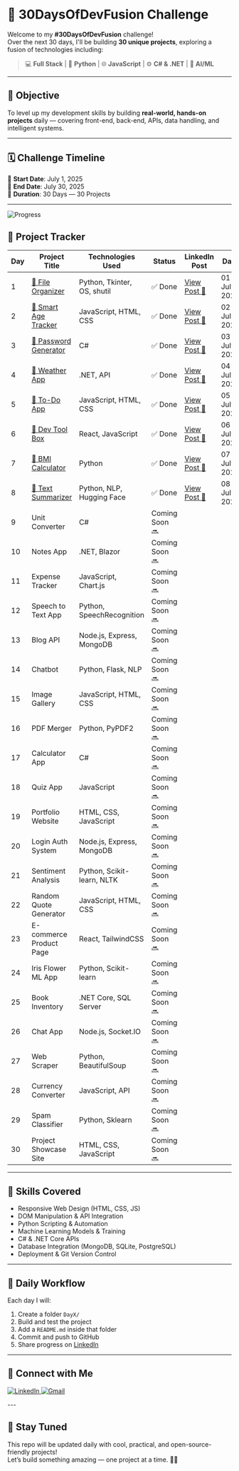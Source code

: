 # 🚀 30DaysOfDevFusion Challenge

Welcome to my **#30DaysOfDevFusion** challenge!  
Over the next 30 days, I'll be building **30 unique projects**, exploring a fusion of technologies including:

> 💻 **Full Stack** | 🐍 **Python** | 🌐 **JavaScript** | ⚙️ **C# & .NET** | 🤖 **AI/ML**

---

## 🎯 Objective

To level up my development skills by building **real-world, hands-on projects** daily — covering front-end, back-end, APIs, data handling, and intelligent systems.

---

## 🗓️ Challenge Timeline

📅 **Start Date**: July 1, 2025  
📅 **End Date**: July 30, 2025  
🏁 **Duration**: 30 Days — 30 Projects

---
![Progress](https://img.shields.io/badge/Progress-7%2F30-brightgreen)

## 📂 Project Tracker

| Day | Project Title | Technologies Used | Status | LinkedIn Post | Date | Day |
|-----|----------------------------|----------------------------------|------------------|----------------|-------------|------------|
| 1   | [📁 File Organizer](./Day_1_File_Organizer) | Python, Tkinter, OS, shutil | ✅ Done | [View Post 🔗](https://www.linkedin.com/posts/vuppaladhadium-sai-samarth-saketh-036679201_30daysofdevfusion-python-tkinter-activity-7345855693108690944-xASb?utm_source=share&utm_medium=member_desktop&rcm=ACoAADOIy-oB5VvUIX7e3yGzeHJf-_xkXM2ZAqA) | 01 July 2025 | Tuesday |
| 2   | [📁 Smart Age Tracker](./Day_2_Age_Tracker) | JavaScript, HTML, CSS | ✅ Done | [View Post 🔗](https://www.linkedin.com/posts/vuppaladhadium-sai-samarth-saketh-036679201_30daysofdevfusion-javascript-webdevelopment-activity-7346235877301395456-_70z?utm_source=share&utm_medium=member_desktop&rcm=ACoAADOIy-oB5VvUIX7e3yGzeHJf-_xkXM2ZAqA) | 02 July 2025 | Wednesday |
| 3   | [📁 Password Generator](./Day_3_Password_Generator) | C# | ✅ Done | [View Post 🔗](https://www.linkedin.com/posts/vuppaladhadium-sai-samarth-saketh-036679201_30daysofdevfusion-devfusion-day3-activity-7346623403207905283-2GcA?utm_source=share&utm_medium=member_desktop&rcm=ACoAADOIy-oB5VvUIX7e3yGzeHJf-_xkXM2ZAqA) | 03 July 2025 | Thursday |
| 4   | [📁 Weather App](./Day_4_Weather_App) | .NET, API | ✅ Done | [View Post 🔗](https://www.linkedin.com/posts/vuppaladhadium-sai-samarth-saketh-036679201_30daysofdevfusion-dotnet-weatherapp-activity-7347169235334287361-M-m-?utm_source=share&utm_medium=member_desktop&rcm=ACoAADOIy-oB5VvUIX7e3yGzeHJf-_xkXM2ZAqA) | 04 July 2025 | Friday |
| 5   | [📁 To-Do App](./Day_5_To_Do_App) | JavaScript, HTML, CSS | ✅ Done |[View Post 🔗](https://www.linkedin.com/posts/vuppaladhadium-sai-samarth-saketh-036679201_30daysofdevfusion-devfusion-day5-activity-7347319652823273472-1vhp?utm_source=share&utm_medium=member_desktop&rcm=ACoAADOIy-oB5VvUIX7e3yGzeHJf-_xkXM2ZAqA) |05 July 2025  |Saturday |
| 6   | [📁 Dev Tool Box](./Day_6_Dev_Tool_Box) | React, JavaScript | ✅ Done |[View Post 🔗](https://www.linkedin.com/posts/vuppaladhadium-sai-samarth-saketh-036679201_30daysofdevfusion-devfusion-day6-activity-7347709090040582145-FhXr?utm_source=share&utm_medium=member_desktop&rcm=ACoAADOIy-oB5VvUIX7e3yGzeHJf-_xkXM2ZAqA) |06 July 2025 |Sunday |
| 7   |[📁 BMI Calculator](./Day_7_BMI_Calculator) | Python | ✅ Done |[View Post 🔗](https://www.linkedin.com/posts/vuppaladhadium-sai-samarth-saketh-036679201_30daysofdevfusion-python-bmicalculator-activity-7348037130608132096-yU7A?utm_source=share&utm_medium=member_desktop&rcm=ACoAADOIy-oB5VvUIX7e3yGzeHJf-_xkXM2ZAqA) |07 July 2025 |Monday |
| 8   | [📁 Text Summarizer](./Day_8_Text_Summarizer) | Python, NLP, Hugging Face |  ✅ Done |[View Post 🔗](https://www.linkedin.com/posts/vuppaladhadium-sai-samarth-saketh-036679201_30daysofdevfusion-python-nlp-activity-7348380809835270146-1bx7?utm_source=share&utm_medium=member_desktop&rcm=ACoAADOIy-oB5VvUIX7e3yGzeHJf-_xkXM2ZAqA) |08 July 2025 |Tuesday |
| 9   | Unit Converter | C# | Coming Soon 🔜 | | | |
| 10  | Notes App | .NET, Blazor | Coming Soon 🔜 | | | |
| 11  | Expense Tracker | JavaScript, Chart.js | Coming Soon 🔜 | | | |
| 12  | Speech to Text App | Python, SpeechRecognition | Coming Soon 🔜 | | | |
| 13  | Blog API | Node.js, Express, MongoDB | Coming Soon 🔜 | | | |
| 14  | Chatbot | Python, Flask, NLP | Coming Soon 🔜 | | | |
| 15  | Image Gallery | JavaScript, HTML, CSS | Coming Soon 🔜 | | | |
| 16  | PDF Merger | Python, PyPDF2 | Coming Soon 🔜 | | | |
| 17  | Calculator App | C# | Coming Soon 🔜 | | | |
| 18  | Quiz App | JavaScript | Coming Soon 🔜 | | | |
| 19  | Portfolio Website | HTML, CSS, JavaScript | Coming Soon 🔜 | | | |
| 20  | Login Auth System | Node.js, Express, MongoDB | Coming Soon 🔜 | | | |
| 21  | Sentiment Analysis | Python, Scikit-learn, NLTK | Coming Soon 🔜 | | | |
| 22  | Random Quote Generator | JavaScript, HTML, CSS | Coming Soon 🔜 | | | |
| 23  | E-commerce Product Page | React, TailwindCSS | Coming Soon 🔜 | | | |
| 24  | Iris Flower ML App | Python, Scikit-learn | Coming Soon 🔜 | | | |
| 25  | Book Inventory | .NET Core, SQL Server | Coming Soon 🔜 | | | |
| 26  | Chat App | Node.js, Socket.IO | Coming Soon 🔜 | | | |
| 27  | Web Scraper | Python, BeautifulSoup | Coming Soon 🔜 | | | |
| 28  | Currency Converter | JavaScript, API | Coming Soon 🔜 | | | |
| 29  | Spam Classifier | Python, Sklearn | Coming Soon 🔜 | | | |
| 30  | Project Showcase Site | HTML, CSS, JavaScript | Coming Soon 🔜 | | | |





---

## 💼 Skills Covered

-  Responsive Web Design (HTML, CSS, JS)
-  DOM Manipulation & API Integration
-  Python Scripting & Automation
-  Machine Learning Models & Training
-  C# & .NET Core APIs
-  Database Integration (MongoDB, SQLite, PostgreSQL)
-  Deployment & Git Version Control

---

## 🧠 Daily Workflow

Each day I will:
1. Create a folder `DayX/`
2. Build and test the project
3. Add a `README.md` inside that folder
4. Commit and push to GitHub
5. Share progress on [LinkedIn](https://www.linkedin.com/in/vuppaladhadium-sai-samarth-saketh-036679201/)

---

## 📌 Connect with Me

<p align="left">
  <a href="https://www.linkedin.com/in/vuppaladhadium-sai-samarth-saketh-036679201/" target="_blank">
    <img src="https://img.shields.io/badge/LinkedIn-%230077B5.svg?style=for-the-badge&logo=linkedin&logoColor=white" alt="LinkedIn">
  </a>
  <a href="mailto:samarthsaketh@outlook.com" target="_blank">
    <img src="https://img.shields.io/badge/Gmail-D14836?style=for-the-badge&logo=gmail&logoColor=white" alt="Gmail">
  </a>
</p>
---

## 🏁 Stay Tuned

This repo will be updated daily with cool, practical, and open-source-friendly projects!  
Let’s build something amazing — one project at a time. 💪🔥


